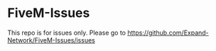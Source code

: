 # FiveM-Issues

This repo is for issues only. Please go to https://github.com/Expand-Network/FiveM-Issues/issues
